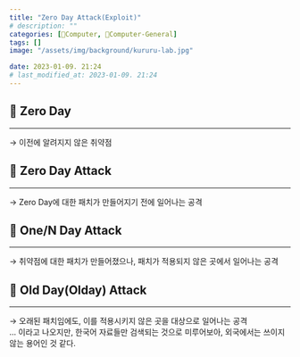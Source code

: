 ```yaml
---
title: "Zero Day Attack(Exploit)"
# description: ""
categories: [💫Computer, 🌚Computer-General]
tags: []
image: "/assets/img/background/kururu-lab.jpg"

date: 2023-01-09. 21:24
# last_modified_at: 2023-01-09. 21:24
---
```


## 💫 Zero Day

---

→ 이전에 알려지지 않은 취약점

## 💫 Zero Day Attack

---

→ Zero Day에 대한 패치가 만들어지기 전에 일어나는 공격  

## 💫 One/N Day Attack

---

→ 취약점에 대한 패치가 만들어졌으나, 패치가 적용되지 않은 곳에서 일어나는 공격  

## 💫 Old Day(Olday) Attack

---

→ 오래된 패치임에도, 이를 적용시키지 않은 곳을 대상으로 일어나는 공격  
... 이라고 나오지만, 한국어 자료들만 검색되는 것으로 미루어보아, 외국에서는 쓰이지 않는 용어인 것 같다.  
